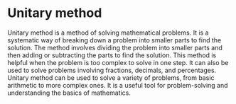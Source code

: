 # Unitary method

Unitary method is a method of solving mathematical problems. It is a systematic way of breaking down a problem into smaller parts to find the solution. The method involves dividing the problem into smaller parts and then adding or subtracting the parts to find the solution. This method is helpful when the problem is too complex to solve in one step. It can also be used to solve problems involving fractions, decimals, and percentages. Unitary method can be used to solve a variety of problems, from basic arithmetic to more complex ones. It is a useful tool for problem-solving and understanding the basics of mathematics.
